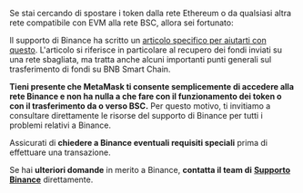 Se stai cercando di spostare i token dalla rete Ethereum o da qualsiasi altra rete compatibile con EVM alla rete BSC, allora sei fortunato:


Il supporto di Binance ha scritto un [articolo specifico per aiutarti con questo](https://academy.binance.com/en/articles/how-to-recover-crypto-transferred-to-the-wrong-network-on-binance). L'articolo si riferisce in particolare al recupero dei fondi inviati su una rete sbagliata, ma tratta anche alcuni importanti punti generali sul trasferimento di fondi su BNB Smart Chain. 


**Tieni presente che MetaMask ti consente semplicemente di accedere alla rete Binance e non ha nulla a che fare con il funzionamento dei token o con il trasferimento da o verso BSC.** Per questo motivo, ti invitiamo a consultare direttamente le risorse del supporto di Binance per tutti i problemi relativi a Binance.


Assicurati di **chiedere a Binance eventuali requisiti speciali** prima di effettuare una transazione.


Se hai **ulteriori domande** in merito a Binance, **contatta il team di** **[Supporto Binance](https://www.binance.com/en/support)** direttamente.

